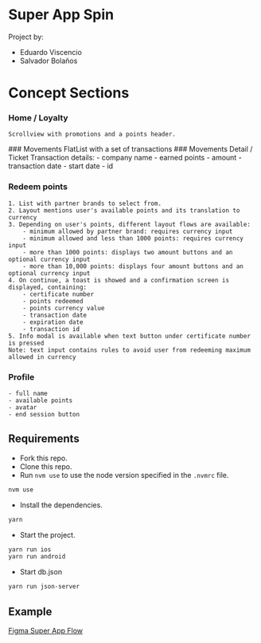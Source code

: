 # Super App Spin 

Project by:
- Eduardo Viscencio
- Salvador Bolaños

# Concept Sections

### Home / Loyalty
    Scrollview with promotions and a points header.
### Movements
    FlatList with a set of transactions
### Movements Detail / Ticket
    Transaction details:
        - company name
        - earned points 
        - amount
        - transaction date 
        - start date
        - id
### Redeem points
    1. List with partner brands to select from.
    2. Layout mentions user's available points and its translation to currency
    3. Depending on user's points, different layout flows are available:
        - minimum allowed by partner brand: requires currency input 
        - minimum allowed and less than 1000 points: requires currency input 
        - more than 1000 points: displays two amount buttons and an optional currency input
        - more than 10,000 points: displays four amount buttons and an optional currency input
    4. On continue, a toast is showed and a confirmation screen is displayed, containing:
        - certificate number
        - points redeemed
        - points currency value
        - transaction date
        - expiration date
        - transaction id
    5. Info modal is available when text button under certificate number is pressed
    Note: text input contains rules to avoid user from redeeming maximum allowed in currency

### Profile
    - full name
    - available points
    - avatar
    - end session button

## Requirements

- Fork this repo.
- Clone this repo.
- Run `nvm use` to use the node version specified in the `.nvmrc` file.

```bash
nvm use
```

- Install the dependencies.

```bash
yarn
```

- Start the project.

```bash
yarn run ios
yarn run android
```

- Start db.json

```bash
yarn run json-server
```

## Example

[Figma Super App Flow](https://www.figma.com/file/7vNlhvWCFxpILCCh93wp9P/Super-App--Flow?type=design&node-id=7622-210762&mode=design&t=KjbcAvlSwGql8QRu-0)
